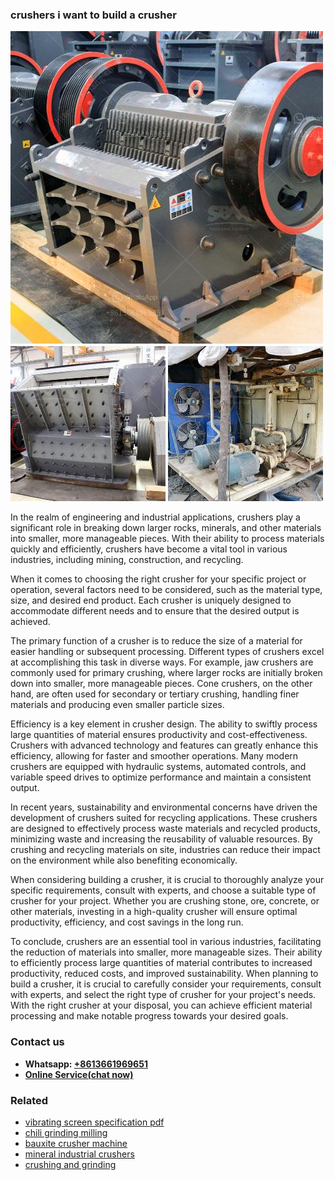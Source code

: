 <h3>crushers i want to build a crusher</h3><img src='1706768083.jpg' alt=''><p>In the realm of engineering and industrial applications, crushers play a significant role in breaking down larger rocks, minerals, and other materials into smaller, more manageable pieces. With their ability to process materials quickly and efficiently, crushers have become a vital tool in various industries, including mining, construction, and recycling.</p><p>When it comes to choosing the right crusher for your specific project or operation, several factors need to be considered, such as the material type, size, and desired end product. Each crusher is uniquely designed to accommodate different needs and to ensure that the desired output is achieved.</p><p>The primary function of a crusher is to reduce the size of a material for easier handling or subsequent processing. Different types of crushers excel at accomplishing this task in diverse ways. For example, jaw crushers are commonly used for primary crushing, where larger rocks are initially broken down into smaller, more manageable pieces. Cone crushers, on the other hand, are often used for secondary or tertiary crushing, handling finer materials and producing even smaller particle sizes.</p><p>Efficiency is a key element in crusher design. The ability to swiftly process large quantities of material ensures productivity and cost-effectiveness. Crushers with advanced technology and features can greatly enhance this efficiency, allowing for faster and smoother operations. Many modern crushers are equipped with hydraulic systems, automated controls, and variable speed drives to optimize performance and maintain a consistent output.</p><p>In recent years, sustainability and environmental concerns have driven the development of crushers suited for recycling applications. These crushers are designed to effectively process waste materials and recycled products, minimizing waste and increasing the reusability of valuable resources. By crushing and recycling materials on site, industries can reduce their impact on the environment while also benefiting economically.</p><p>When considering building a crusher, it is crucial to thoroughly analyze your specific requirements, consult with experts, and choose a suitable type of crusher for your project. Whether you are crushing stone, ore, concrete, or other materials, investing in a high-quality crusher will ensure optimal productivity, efficiency, and cost savings in the long run.</p><p>To conclude, crushers are an essential tool in various industries, facilitating the reduction of materials into smaller, more manageable sizes. Their ability to efficiently process large quantities of material contributes to increased productivity, reduced costs, and improved sustainability. When planning to build a crusher, it is crucial to carefully consider your requirements, consult with experts, and select the right type of crusher for your project's needs. With the right crusher at your disposal, you can achieve efficient material processing and make notable progress towards your desired goals.</p><h3>Contact us</h3><ul><li><strong>Whatsapp:&nbsp;<a href="https://wa.me/8613661969651">+8613661969651</a></strong></li><li><a href="https://swt.shibang-china.com/?git&amp;zhl&amp;crushers i want to build a crusher"><strong>Online Service(chat now)</strong></a></li></ul><h3>Related</h3><ul><li><a href='vibrating screen specification pdf.md'>vibrating screen specification pdf</a></li><li><a href='chili grinding milling.md'>chili grinding milling</a></li><li><a href='bauxite crusher machine.md'>bauxite crusher machine</a></li><li><a href='mineral industrial crushers.md'>mineral industrial crushers</a></li><li><a href='crushing and grinding.md'>crushing and grinding</a></li></ul>